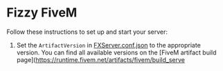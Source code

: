 # Fizzy FiveM

Follow these instructions to set up and start your server:

1. Set the `ArtifactVersion` in [FXServer.conf.json](FXServer.conf.json) to the appropriate version. You can find all available versions on the [FiveM artifact build page](https://runtime.fivem.net/artifacts/fivem/build_serve